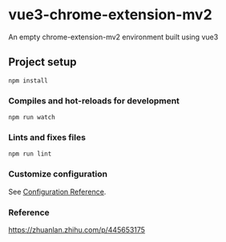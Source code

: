 # vue3-chrome-extension-mv2
An empty chrome-extension-mv2 environment built using vue3

## Project setup
```
npm install
```

### Compiles and hot-reloads for development
```
npm run watch
```

### Lints and fixes files
```
npm run lint
```

### Customize configuration
See [Configuration Reference](https://cli.vuejs.org/config/).


### Reference
https://zhuanlan.zhihu.com/p/445653175
